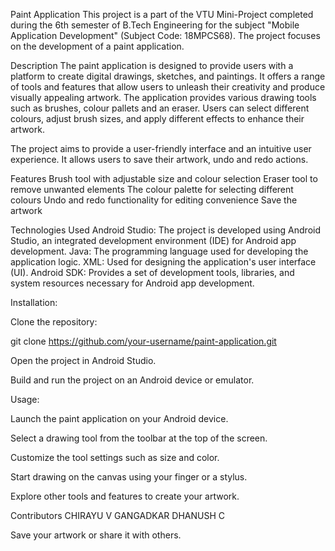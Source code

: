 Paint Application
This project is a part of the VTU Mini-Project completed during the 6th semester of B.Tech Engineering for the subject "Mobile Application Development" (Subject Code: 18MPCS68). The project focuses on the development of a paint application.

Description
The paint application is designed to provide users with a platform to create digital drawings, sketches, and paintings. It offers a range of tools and features that allow users to unleash their creativity and produce visually appealing artwork. The application provides various drawing tools such as brushes, colour pallets and an eraser. Users can select different colours, adjust brush sizes, and apply different effects to enhance their artwork.

The project aims to provide a user-friendly interface and an intuitive user experience. It allows users to save their artwork, undo and redo actions.

Features
Brush tool with adjustable size and colour selection
Eraser tool to remove unwanted elements
The colour palette for selecting different colours
Undo and redo functionality for editing convenience
Save the artwork

Technologies Used
Android Studio: The project is developed using Android Studio, an integrated development environment (IDE) for Android app development.
Java: The programming language used for developing the application logic.
XML: Used for designing the application's user interface (UI).
Android SDK: Provides a set of development tools, libraries, and system resources necessary for Android app development.

Installation:

Clone the repository:

git clone https://github.com/your-username/paint-application.git

Open the project in Android Studio.

Build and run the project on an Android device or emulator.

Usage:

Launch the paint application on your Android device.

Select a drawing tool from the toolbar at the top of the screen.

Customize the tool settings such as size and color.

Start drawing on the canvas using your finger or a stylus.

Explore other tools and features to create your artwork.

Contributors
CHIRAYU V GANGADKAR
DHANUSH C



Save your artwork or share it with others.




